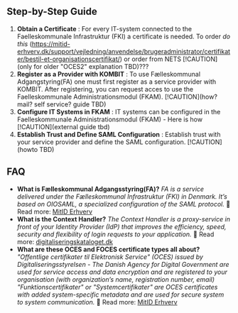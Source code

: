 ## Step-by-Step Guide

1. **Obtain a Certificate** : For every IT-system connected to the Faelleskommunale Infrastruktur (FKI) a certificate is needed. To order *do this* (https://mitid-erhverv.dk/support/vejledning/anvendelse/brugeradministrator/certifikater/bestil-et-organisationscertifikat/) or order from NETS [!CAUTION](only for older "OCES2" explanation TBD)???
2. **Register as a Provider with KOMBIT** : To use Fælleskommunal Adgangstyring(FA) one must first register as a service provider with KOMBIT. After registering, you can request acces to use the Faelleskommunale Administrationsmodul (FKAM). [!CAUTION](how? mail? self service? guide TBD)
3. **Configure IT Systems in FKAM** : IT systems can be configured in the Faelleskommunale Administrationsmodul (FKAM) - Here is how [!CAUTION](external guide tbd)
4. **Establish Trust and Define SAML Configuration** : Establish trust with your service provider and define the SAML configuration. [!CAUTION](howto TBD)

## FAQ

* **What is Fælleskommunal Adgangsstyring(FA)?**
  *FA is a service delivered under the Fælleskommunal Infrastruktur (FKI) in Denmark. It’s based on OIOSAML, a specialized configuration of the SAML protocol.* 📖 Read more: [MitID Erhverv](https://mitid-erhverv.dk/avanceret/certifikater/ "MitID Erhverv")
* **What is the Context Handler?**
  *The Context Handler is a proxy-service in front of your Identity Provider (IdP) that improves the efficiency, speed, security and flexibility of login requests to your application.* 📖 Read more: [digitaliseringskataloget.dk](https://digitaliseringskataloget.dk/l%C3%B8sninger/adgangsstyring-brugere#Ny_Context_Handler "digitaliseringskataloget.dk")
* **What are these OCES and FOCES certificate types all about?**
  *"Offentlige certifikater til Elektronisk Service" (OCES) issued by Digitaliseringsstyrelsen - The Danish Agency for Digital Government  are used for service access and data encryption and are registered to your organisation (with organization’s name, registration number, email)
  "Funktionscertifikater" or "Systemcertifikater" are OCES certificates with added system-specific metadata and are used for secure system to system communication.* 📖 Read more: [MitID Erhverv](https://mitid-erhverv.dk/avanceret/certifikater/ "MitID Erhverv")
